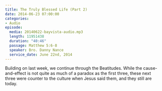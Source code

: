 ```yaml
---
title: The Truly Blessed Life (Part 2)
date: 2014-06-23 07:00:00
categories:
- Audio
episode:
  media: 20140622-bayvista-audio.mp3
  length: 11951438
  duration: "40:46"
  passage: Matthew 5:6-8
  speaker: Bro. Danny Nance
  service_date: June 22nd, 2014
---
```

Building on last week, we continue through the Beatitudes. While the cause-and-effect is not quite as much of a paradox as the first three, these next three were counter to the culture when Jesus said them, and they still are today.